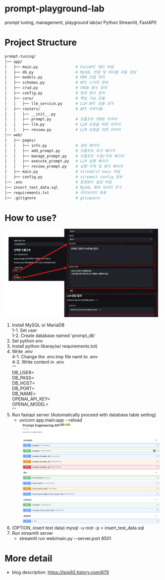 # prompt-playground-lab  
prompt tuning, management, playground lab(w/ Python Streamlit, FastAPI)

# Project Structure  
```bash  
prompt-tuning/   
│── app/     
│   ├── main.py                 # FastAPI 메인 파일
│   ├── db.py                   # MySQL 연결 및 테이블 자동 생성  
│   ├── models.py               # ORM 모델 정의  
│   ├── schemas.py              # API 스키마 정의  
│   ├── crud.py                 # CRUD 함수 정의  
│   ├── config.py               # 환경 변수 관리  
│   ├── core/                   # 핵심 기능 모듈    
│   │   ├── llm_service.py      # LLM API 호출 로직  
│   ├── routers/                # API 라우터들  
│   │   ├── __init__.py      
│   │   ├── prompt.py           # 프롬프트 CRUD 라우터  
│   │   ├── llm.py              # LLM 요청을 위한 라우터               
│   │   ├── review.py           # LLM 요청을 위한 라우터             
│── web/                  
│   ├── pages/                    
│   │   ├── info.py             # 정보 페이지  
│   │   ├── add_prompt.py       # 프롬프트 추가 페이지  
│   │   ├── manage_prompt.py    # 프롬프트 수정/삭제 페이지  
│   │   ├── execute_prompt.py   # LLM 실행 페이지  
│   │   ├── review_prompt.py    # 실행 이력 및 평가 페이지  
│   ├── main.py                 # streamlit main 파일  
│   ├── config.py               # streamit config 정보  
│── .env                        # 환경변수 설정 파일  
│── insert_test_data.sql        # MySQL 예제 데이터 추가  
│── requirements.txt            # 라이브러리 목록  
│── .gitignore                  # gitignore  
```

# How to use?

![info](asset/info.png)   

1. Install MySQL or MariaDB  
    1-1. Set user  
    1-2. Create database named 'prompt_db'  
2. Set python env  
3. Install python libaray(w/ requirements.txt)  
4. Write .env  
    4-1. Change the .env.tmp file namt to .env  
    4-2. Write content in .env  
    '''   
    DB_USER=    
    DB_PASS=     
    DB_HOST=    
    DB_PORT=      
    DB_NAME=    
    OPENAI_API_KEY=    
    OPENAI_MODEL=    
    '''  
5. Run fastapi server (Automatically proceed with database table setting)   
    - uvicorn app.main:app --reload   
    ![info](asset/api.png)   
6. (OPTION, insert test data) mysql -u root -p < insert_test_data.sql  
7. Run streamlit server  
    - streamlit run web/main.py --server.port 8501  

# More detail
- blog description: https://lsjsj92.tistory.com/679

